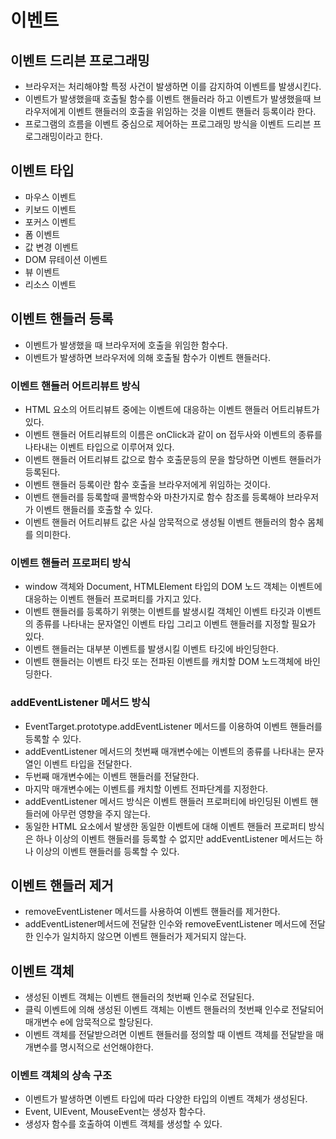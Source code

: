 # 이벤트

## 이벤트 드리븐 프로그래밍

- 브라우저는 처리해야할 특정 사건이 발생하면 이를 감지하여 이벤트를 발생시킨다.
- 이벤트가 발생했을때 호출될 함수를 이벤트 핸들러라 하고 이벤트가 발생했을때 브라우저에게 이벤트 핸들러의 호출을 위임하는 것을 이벤트 핸들러 등록이라 한다.
- 프로그램의 흐름을 이벤트 중심으로 제어하는 프로그래밍 방식을 이벤트 드리븐 프로그래밍이라고 한다.

## 이벤트 타입

- 마우스 이벤트
- 키보드 이벤트
- 포커스 이벤트
- 폼 이벤트
- 값 변경 이벤트
- DOM 뮤테이션 이벤트
- 뷰 이벤트
- 리소스 이벤트

## 이벤트 핸들러 등록

- 이벤트가 발생했을 때 브라우저에 호출을 위임한 함수다.
- 이벤트가 발생하면 브라우저에 의해 호출될 함수가 이벤트 핸들러다.

### 이벤트 핸들러 어트리뷰트 방식

- HTML 요소의 어트리뷰트 중에는 이벤트에 대응하는 이벤트 핸들러 어트리뷰트가 있다.
- 이벤트 핸들러 어트리뷰트의 이름은 onClick과 같이 on 접두사와 이벤트의 종류를 나타내는 이벤트 타입으로 이루어져 있다.
- 이벤트 핸들러 어트리뷰트 값으로 함수 호출문등의 문을 할당하면 이벤트 핸들러가 등록된다.
- 이벤트 핸들러 등록이란 함수 호출을 브라우저에게 위임하는 것이다.
- 이벤트 핸들러를 등록할때 콜백함수와 마찬가지로 함수 참조를 등록해야 브라우저가 이벤트 핸들러를 호출할 수 있다.
- 이벤트 핸들러 어트리뷰트 값은 사실 암묵적으로 생성될 이벤트 핸들러의 함수 몸체를 의미한다.

### 이벤트 핸들러 프로퍼티 방식

- window 객체와 Document, HTMLElement 타입의 DOM 노드 객체는 이벤트에 대응하는 이벤트 핸들러 프로퍼티를 가지고 있다.
- 이벤트 핸들러를 등록하기 위햇는 이벤트를 발생시킬 객체인 이벤트 타깃과 이벤트의 종류를 나타내는 문자열인 이벤트 타입 그리고 이벤트 핸들러를 지정할 필요가 있다.
- 이벤트 핸들러는 대부분 이벤트를 발생시킬 이벤트 타깃에 바인딩한다.
- 이벤트 핸들러는 이벤트 타깃 또는 전파된 이벤트를 캐치할 DOM 노드객체에 바인딩한다.

### addEventListener 메서드 방식

- EventTarget.prototype.addEventListener 메서드를 이용하여 이벤트 핸들러를 등록할 수 있다.
- addEventListener 메서드의 첫번째 매개변수에는 이벤트의 종류를 나타내는 문자열인 이벤트 타입을 전달한다.
- 두번째 매개변수에는 이벤트 핸들러를 전달한다.
- 마지막 매개변수에는 이벤트를 캐치할 이벤트 전파단계를 지정한다.
- addEventListener 메서드 방식은 이벤트 핸들러 프로퍼티에 바인딩된 이벤트 핸들러에 아무런 영향을 주지 않는다.
- 동일한 HTML 요소에서 발생한 동일한 이벤트에 대해 이벤트 핸들러 프로퍼티 방식은 하나 이상의 이벤트 핸들러를 등록할 수 없지만 addEventListener 메서드는 하나 이상의 이벤트 핸들러를 등록할 수 있다.

## 이벤트 핸들러 제거

- removeEventListener 메서드를 사용하여 이벤트 핸들러를 제거한다.
- addEventListener메서드에 전달한 인수와 removeEventListener 메서드에 전달한 인수가 일치하지 않으면 이벤트 핸들러가 제거되지 않는다.

## 이벤트 객체

- 생성된 이벤트 객체는 이벤트 핸들러의 첫번째 인수로 전달된다.
- 클릭 이벤트에 의해 생성된 이벤트 객체는 이벤트 핸들러의 첫번째 인수로 전달되어 매개변수 e에 암묵적으로 할당된다.
- 이벤트 객체를 전달받으려면 이벤트 핸들러를 정의할 때 이벤트 객체를 전달받을 매개변수를 명시적으로 선언해야한다.

### 이벤트 객체의 상속 구조

- 이벤트가 발생하면 이벤트 타입에 따라 다양한 타입의 이벤트 객체가 생성된다.
- Event, UIEvent, MouseEvent는 생성자 함수다.
- 생성자 함수를 호출하여 이벤트 객체를 생성할 수 있다.
